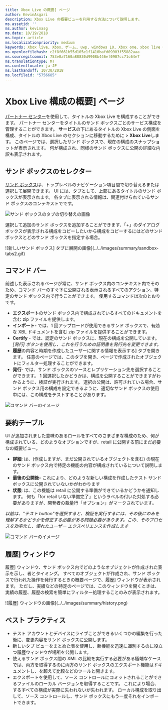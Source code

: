 ```yaml
---
title: Xbox Live の概要] ページ
author: KevinAsgari
description: Xbox Live の概要ビューを利用する方法について説明します。
ms.assetid: ''
ms.author: kevinasg
ms.date: 10/19/2018
ms.topic: article
ms.localizationpriority: medium
keywords: Xbox live, Xbox、ゲーム, uwp, windows 10, Xbox one、xbox live 概要を要約すると、公開をまとめた表、xbox live 履歴、コマンド バー、[履歴] タブ
ms.openlocfilehash: c2f8f661b55d105e1f1410bafd09903f55882aaa
ms.sourcegitcommit: 753e0a7160a88830d9908b446ef0907cc71c64e7
ms.translationtype: MT
ms.contentlocale: ja-JP
ms.lasthandoff: 10/30/2018
ms.locfileid: "5756685"
---
```

# <a name="the-xbox-live-configuration-summary-page"></a>Xbox Live 構成の概要] ページ

[パートナー センター](https://developer.microsoft.com/dashboard)を使用して、タイトルの Xbox Live を構成することができます。 パートナー センターをタイトルのサンド ボックスごとのサービス構成を管理することができます。
**サービス**の下にあるタイトルの Xbox Live の側面を構成、タイトルの Xbox Live のセクションに移動するために > **Xbox Live**します。 このページでは、選択したサンド ボックスで、現在の構成のスナップショットが表示されます。 何が構成され、同様のサンド ボックスに公開の詳細な内訳も表示されます。

## <a name="sandbox-selector"></a>サンド ボックスのセレクター

 [サンド ボックス](../../xbox-live-sandboxes.md)は、トップレベルのナビゲーション項目間で切り替えるまたは選択して展開できます。 UI には、タブとして、上部にあるタイトルのサンド ボックスが表示されます。 各タブに表示される情報は、関連付けられているサンド ボックスのコンテキストでです。  

![サンド ボックスのタブの切り替えの画像](../../images/summary/sandbox-tabs1.gif)

 選択して追加のサンド ボックスを追加することができます、「+」のダイアログ ボックスが表示される構成をコピーしたいから構成をコピーするにはどのサンド ボックスとどのサンド ボックスを指定する場合。  

 ![新しいサンド ボックス] タブに展開の画像](../../images/summary/sandbox-tabs2.gif)

## <a name="command-bar"></a>コマンド バー

前述した表示されるページが常に、サンド ボックス内のコンテキスト内でそのため、コマンド バーのすぐ下に公開される表示されるすべてのアクション、特定のサンド ボックス内で行うことができます。 使用するコマンドは次のとおりです。  

* **エクスポート**のサンド ボックス内で構成されているすべてのドキュメントを含む zip ファイルを提供します。
* **インポート**- では、1 回アップロードが使用できるサンド ボックスで、有効な XBL ドキュメントを含む zip ファイルを提供することができます。
* **Certify** - では、認定のサンド ボックスに、現在の構成を公開しています。  *[発行] ボタンを使用し、これを行うための証明書を発行先を変更できます。*
* **履歴**の内容と時期を作成したユーザーに関する情報を表示する] タブを開きます。 任意のページでは、このタブを開き、ページで作成されたオブジェクトにフィルター処理することができます。
* **発行**- では、サンド ボックスのソースとレプリケーション先を選択することができます。 1 回選択したかどうかは、構成を公開することができますがわかるように、検証が実行されます。 選択の公開は、許可されている場合、サンド ボックス用の構成を設定できるように、適切なサンド ボックスの使用中には、この構成をテストすることがあります。  
  
  
![コマンド バーのイメージ](../../images/summary/command-bar.png)  

## <a name="summary-table"></a>要約テーブル

UI が追加されました意味のあるロールをすべてのさまざまな構成のため、何が構成されている、どのようなオプションですが、retail に公開する前にまだ必要なの概要ビュー。  

* **詳細**: は、(作成しますが、まだ公開されているオブジェクトを含む) の現在のサンド ボックス内で特定の機能の内容が構成されているについて説明します。
* **最後の公開後**– これにより、どのような新しい構成を作成したテスト サンド ボックスに公開されていないかがわかります
* **状態**: は、この機能は retail に公開する準備ができているかどうかを通知します。 何も「for retail いない準備完了」というラベルの付いた対処する必要がありますが、開発者の裁量行「オプション」がマークされています。

*以前は、"テスト button"を選択すると、検証を実行するには、その後にのみを理解するかどうかを修正する必要がある問題必要があります。この、そのプロセスを効率化し、優れたユーザー エクスペリエンスを作成します*  
  
![コマンド バーのイメージ](../../images/summary/summary-table.png)  

## <a name="history-pane"></a>履歴] ウィンドウ

履歴] ウィンドウ、サンド ボックス内でどのようなオブジェクトが作成された表示を示し、者とタイミング。 すべてのオブジェクトが作成され、サンド ボックスで行われた操作を発行するときの概要ページで、履歴] ウィンドウが表示されます。 ただし、実績などの特定のページでは、このウィンドウを開くときは、実績の履歴、履歴の検索を簡単にフィルター処理することのみが表示されます。  

![履歴] ウィンドウの画像](../../images/summary/history.png)  

## <a name="best-practices"></a>ベスト プラクティス

* テスト アカウントとデバイスにライブことができるいくつかの編集を行った後に、変更内容をサンド ボックスに公開します。
* 新しいタブ ビューをまとめた表を使用し、新機能を迅速に識別するのに役立つ履歴ウィンドウが場所を公開します。
* 使えるサンド ボックス間の XML の比較を実行する必要がある極端なケースでは、両方を取得するのに両方のサンド ボックスのエクスポート機能はドキュメントし、を超えて比較などのツールと開きます。
* エクスポートを使用して、ソース コントロールにコミットされることができるファイルのローカル バージョンを取得することです。 これにより場合、するすべての構成が実際に失われないが失われます。 ローカル構成を取り出して、ソース コントロールし、サンド ボックスにもう一度それをインポートできます。